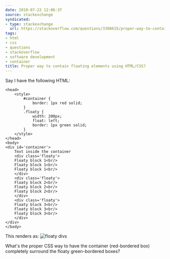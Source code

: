 ```yaml
---
date: 2010-07-22 12:06:37
source: stackexchange
syndicated:
- type: stackexchange
  url: https://stackoverflow.com/questions/3308615/proper-way-to-contain-floating-elements-using-html-css
tags:
- html
- css
- questions
- stackoverflow
- software development
- container
title: Proper way to contain floating elements using HTML/CSS?
---
```


Say I have the following HTML:

    <head>
        <style>
            #container {
                border: 1px red solid;
            }
            .floaty {
                width: 200px;
                float: left;
                border: 1px green solid;
            }
        </style>
    </head>
    <body>
    <div id='container'>
        Text inside the container
        <div class='floaty'>
        Floaty block 1<br/>
        Floaty block 1<br/>
        Floaty block 1<br/>
        </div>
        <div class='floaty'>
        Floaty block 2<br/>
        Floaty block 2<br/>
        Floaty block 2<br/>
        </div>
        <div class='floaty'>
        Floaty block 3<br/>
        Floaty block 3<br/>
        Floaty block 3<br/>
        </div>
    </div>
    </body>

This renders as: ![floaty divs][1]


What's the proper CSS way to have the container (red-bordered box) completely surround the floaty green-bordered boxes?


  [1]: http://i.stack.imgur.com/Ci22u.png